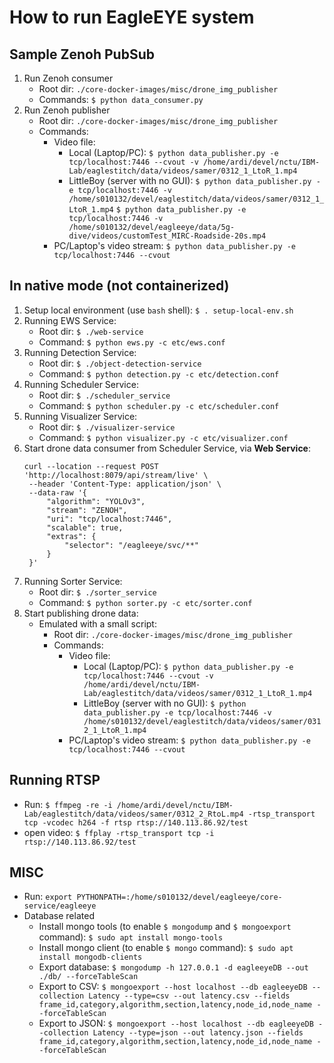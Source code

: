# How to run EagleEYE system

## Sample Zenoh PubSub
1. Run Zenoh consumer
    - Root dir: `./core-docker-images/misc/drone_img_publisher`
    - Commands: `$ python data_consumer.py`
2. Run Zenoh publisher
    - Root dir: `./core-docker-images/misc/drone_img_publisher`
    - Commands:
        - Video file:
            - Local (Laptop/PC):
                `$ python data_publisher.py -e tcp/localhost:7446 --cvout -v /home/ardi/devel/nctu/IBM-Lab/eaglestitch/data/videos/samer/0312_1_LtoR_1.mp4`
            - LittleBoy (server with no GUI): 
                `$ python data_publisher.py -e tcp/localhost:7446 -v /home/s010132/devel/eaglestitch/data/videos/samer/0312_1_LtoR_1.mp4`
                `$ python data_publisher.py -e tcp/localhost:7446 -v /home/s010132/devel/eagleeye/data/5g-dive/videos/customTest_MIRC-Roadside-20s.mp4`
        - PC/Laptop's video stream:
            `$ python data_publisher.py -e tcp/localhost:7446 --cvout`

## In native mode (not containerized)
1. Setup local environment (use `bash` shell):
    `$ . setup-local-env.sh`
2. Running EWS Service:
    - Root dir: `$ ./web-service`
    - Command: `$ python ews.py -c etc/ews.conf`
3. Running Detection Service:
    - Root dir: `$ ./object-detection-service`
    - Command: `$ python detection.py -c etc/detection.conf`
4. Running Scheduler Service:
    - Root dir: `$ ./scheduler_service`
    - Command: `$ python scheduler.py -c etc/scheduler.conf`
5. Running Visualizer Service:
    - Root dir: `$ ./visualizer-service`
    - Command: `$ python visualizer.py -c etc/visualizer.conf`
6. Start drone data consumer from Scheduler Service, via **Web Service**:
   ``` 
   curl --location --request POST 'http://localhost:8079/api/stream/live' \
    --header 'Content-Type: application/json' \
    --data-raw '{
        "algorithm": "YOLOv3",
        "stream": "ZENOH",
        "uri": "tcp/localhost:7446",
        "scalable": true,
        "extras": {
            "selector": "/eagleeye/svc/**"
        }
    }'
   ```
7. Running Sorter Service:
    - Root dir: `$ ./sorter_service`
    - Command: `$ python sorter.py -c etc/sorter.conf`
8. Start publishing drone data:
    - Emulated with a small script:
        - Root dir: `./core-docker-images/misc/drone_img_publisher`
        - Commands:
            - Video file:
                - Local (Laptop/PC):
                    `$ python data_publisher.py -e tcp/localhost:7446 --cvout -v /home/ardi/devel/nctu/IBM-Lab/eaglestitch/data/videos/samer/0312_1_LtoR_1.mp4`
                - LittleBoy (server with no GUI): 
                    `$ python data_publisher.py -e tcp/localhost:7446 -v /home/s010132/devel/eaglestitch/data/videos/samer/0312_1_LtoR_1.mp4`
            - PC/Laptop's video stream:
                `$ python data_publisher.py -e tcp/localhost:7446 --cvout`

## Running RTSP
- Run: 
    `$ ffmpeg -re -i /home/ardi/devel/nctu/IBM-Lab/eaglestitch/data/videos/samer/0312_2_RtoL.mp4 -rtsp_transport tcp -vcodec h264 -f rtsp rtsp://140.113.86.92/test`
- open video:
    `$ ffplay -rtsp_transport tcp -i rtsp://140.113.86.92/test`
    
## MISC
- Run: `export PYTHONPATH=:/home/s010132/devel/eagleeye/core-service/eagleeye`
- Database related
    - Install mongo tools (to enable `$ mongodump` and `$ mongoexport` command):
        `$ sudo apt install mongo-tools`
    - Install mongo client (to enable `$ mongo` command):
        `$ sudo apt install mongodb-clients`
    - Export database:
        `$ mongodump -h 127.0.0.1 -d eagleeyeDB --out ./db/ --forceTableScan`
    - Export to CSV:
        `$ mongoexport --host localhost --db eagleeyeDB --collection Latency --type=csv --out latency.csv --fields frame_id,category,algorithm,section,latency,node_id,node_name --forceTableScan`
    - Export to JSON:
        `$ mongoexport --host localhost --db eagleeyeDB --collection Latency --type=json --out latency.json --fields frame_id,category,algorithm,section,latency,node_id,node_name --forceTableScan`
